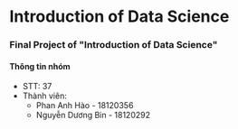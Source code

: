 # Introduction of Data Science  
### Final Project of "Introduction of Data Science"

#### Thông tin nhóm  
* STT: 37  
* Thành viên:  
  + Phan Anh Hào     - 18120356
  + Nguyễn Dương Bin - 18120292


